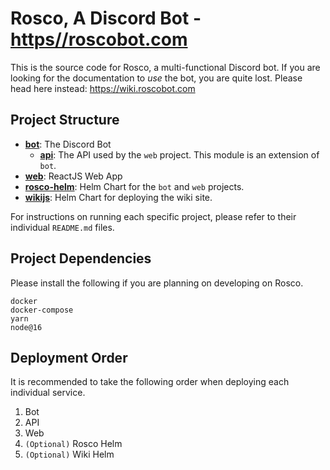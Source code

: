 # Rosco, A Discord Bot - [https//roscobot.com](https://roscobot.com)

This is the source code for Rosco, a multi-functional Discord bot. If you are looking for the documentation to *use* the bot, you are quite lost. Please head here instead: https://wiki.roscobot.com

## Project Structure

- **[bot](./bot/README.md)**: The Discord Bot
  - **[api](./bot/api/README.md)**: The API used by the `web` project. This module is an extension of `bot`.
- **[web](./web/README.md)**: ReactJS Web App
- **[rosco-helm](./rosco-helm/README.md)**: Helm Chart for the `bot` and `web` projects.
- **[wikijs](./wikijs/README.md)**: Helm Chart for deploying the wiki site.

For instructions on running each specific project, please refer to their individual `README.md` files.

## Project Dependencies

Please install the following if you are planning on developing on Rosco.

```
docker
docker-compose
yarn
node@16
```

## Deployment Order

It is recommended to take the following order when deploying each individual service.

1. Bot
1. API
1. Web
1. `(Optional)` Rosco Helm
1. `(Optional)` Wiki Helm